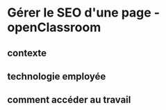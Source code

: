 # Gérer le SEO d'une page - openClassroom
## contexte
## technologie employée
## comment accéder au travail
